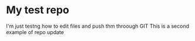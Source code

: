 # My test repo
I'm just testng how to edit files and push thm throough GIT
This is a second example of repo update
